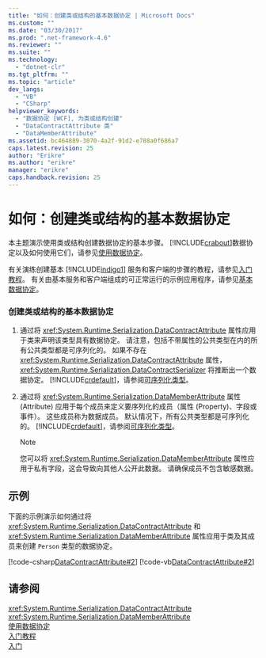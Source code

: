 ```yaml
---
title: "如何：创建类或结构的基本数据协定 | Microsoft Docs"
ms.custom: ""
ms.date: "03/30/2017"
ms.prod: ".net-framework-4.6"
ms.reviewer: ""
ms.suite: ""
ms.technology: 
  - "dotnet-clr"
ms.tgt_pltfrm: ""
ms.topic: "article"
dev_langs: 
  - "VB"
  - "CSharp"
helpviewer_keywords: 
  - "数据协定 [WCF], 为类或结构创建"
  - "DataContractAttribute 类"
  - "DataMemberAttribute"
ms.assetid: bc464889-3070-4a2f-91d2-e788a0f686a7
caps.latest.revision: 25
author: "Erikre"
ms.author: "erikre"
manager: "erikre"
caps.handback.revision: 25
---
```

# 如何：创建类或结构的基本数据协定
本主题演示使用类或结构创建数据协定的基本步骤。  [!INCLUDE[crabout](../../../../includes/crabout-md.md)]数据协定以及如何使用它们，请参见[使用数据协定](../../../../docs/framework/wcf/feature-details/using-data-contracts.md)。  
  
 有关演练创建基本 [!INCLUDE[indigo1](../../../../includes/indigo1-md.md)] 服务和客户端的步骤的教程，请参见[入门教程](../../../../docs/framework/wcf/getting-started-tutorial.md)。  有关由基本服务和客户端组成的可正常运行的示例应用程序，请参见[基本数据协定](../../../../docs/framework/wcf/samples/basic-data-contract.md)。  
  
### 创建类或结构的基本数据协定  
  
1.  通过将 <xref:System.Runtime.Serialization.DataContractAttribute> 属性应用于类来声明该类型具有数据协定。  请注意，包括不带属性的公共类型在内的所有公共类型都是可序列化的。  如果不存在 <xref:System.Runtime.Serialization.DataContractAttribute> 属性，<xref:System.Runtime.Serialization.DataContractSerializer> 将推断出一个数据协定。  [!INCLUDE[crdefault](../../../../includes/crdefault-md.md)]，请参阅[可序列化类型](../../../../docs/framework/wcf/feature-details/serializable-types.md)。  
  
2.  通过将 <xref:System.Runtime.Serialization.DataMemberAttribute> 属性 \(Attribute\) 应用于每个成员来定义要序列化的成员（属性 \(Property\)、字段或事件）。  这些成员称为数据成员。  默认情况下，所有公共类型都是可序列化的。  [!INCLUDE[crdefault](../../../../includes/crdefault-md.md)]，请参阅[可序列化类型](../../../../docs/framework/wcf/feature-details/serializable-types.md)。  
  
    > [!NOTE]
    >  您可以将 <xref:System.Runtime.Serialization.DataMemberAttribute> 属性应用于私有字段，这会导致向其他人公开此数据。  请确保成员不包含敏感数据。  
  
## 示例  
 下面的示例演示如何通过将 <xref:System.Runtime.Serialization.DataContractAttribute> 和 <xref:System.Runtime.Serialization.DataMemberAttribute> 属性应用于类及其成员来创建 `Person` 类型的数据协定。  
  
 [!code-csharp[DataContractAttribute#2](../../../../samples/snippets/csharp/VS_Snippets_CFX/datacontractattribute/cs/overview.cs#2)]
 [!code-vb[DataContractAttribute#2](../../../../samples/snippets/visualbasic/VS_Snippets_CFX/datacontractattribute/vb/overview.vb#2)]  
  
## 请参阅  
 <xref:System.Runtime.Serialization.DataContractAttribute>   
 <xref:System.Runtime.Serialization.DataMemberAttribute>   
 [使用数据协定](../../../../docs/framework/wcf/feature-details/using-data-contracts.md)   
 [入门教程](../../../../docs/framework/wcf/getting-started-tutorial.md)   
 [入门](../../../../docs/framework/wcf/samples/getting-started-sample.md)
